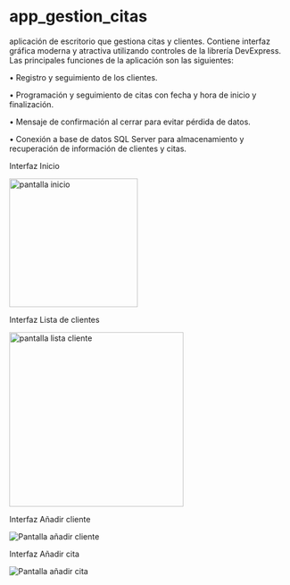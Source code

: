 # app_gestion_citas

aplicación de escritorio que gestiona citas y clientes.
Contiene interfaz gráfica moderna y atractiva utilizando controles de la librería DevExpress.
Las principales funciones de la aplicación son las siguientes:

•	Registro y seguimiento de los clientes.

•	Programación y seguimiento de citas con fecha y hora de inicio y finalización.

•	Mensaje de confirmación al cerrar para evitar pérdida de datos.

•	Conexión a base de datos SQL Server para almacenamiento y recuperación de información de clientes y citas.

Interfaz Inicio

<img width="230" alt="pantalla inicio" src="https://user-images.githubusercontent.com/113539473/233777452-ed0df509-2d41-45b2-867c-bed8e637b4d7.png">

Interfaz Lista de clientes

<img width="312" alt="pantalla lista cliente" src="https://user-images.githubusercontent.com/113539473/233777520-ea5f1928-5ccc-4682-8366-ba5ccb80525a.png">

Interfaz Añadir cliente

![Pantalla añadir cliente](https://user-images.githubusercontent.com/113539473/233777598-0d52c814-67d7-470e-b1aa-934efef17e1c.png)

Interfaz Añadir cita

![Pantalla añadir cita](https://user-images.githubusercontent.com/113539473/233777641-09ad570e-b567-4afb-9aaa-7f8d6b4817eb.png)

